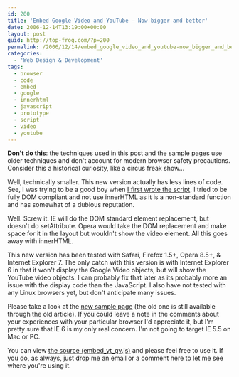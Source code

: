 ```yaml
---
id: 200
title: 'Embed Google Video and YouTube – Now bigger and better'
date: 2006-12-14T13:19:00+00:00
layout: post
guid: http://top-frog.com/?p=200
permalink: /2006/12/14/embed_google_video_and_youtube-now_bigger_and_better/
categories:
  - 'Web Design & Development'
tags:
  - browser
  - code
  - embed
  - google
  - innerhtml
  - javascript
  - prototype
  - script
  - video
  - youtube
---
```


<div class="alert warning">
<p><b>Don't do this</b>: the techniques used in this post and the sample pages use older techniques and don't account for modern browser safety precautions. Consider this a historical curiosity, like a circus freak show&hellip;</p>
</div>

Well, technically smaller. This new version actually has less lines of code. See, I was trying to be a good boy when [I first wrote the script](/2006/10/13/javascript_embed_youtube_and_google_video). I tried to be fully DOM compliant and not use innerHTML as it is a non-standard function and has somewhat of a dubious reputation.

Well. Screw it. IE will do the DOM standard element replacement, but doesn't do setAttribute. Opera would take the DOM replacement and make space for it in the layout but wouldn't show the video element. All this goes away with innerHTML.



This new version has been tested with Safari, Firefox 1.5+, Opera 8.5+, & Internet Explorer 7. The only catch with this version is with Internet Explorer 6 in that it won't display the Google Video objects, but will show the YouTube video objects. I can probably fix that later as its probably more an issue with the display code than the JavaScript. I also have not tested with any Linux browsers yet, but don't anticipate many issues.

Please take a look at the [new sample page](/stuff/clubhouse/embed_new/) (the old one is still available through the old article). If you could leave a note in the comments about your experiences with your particular browser I'd appreciate it, but I'm pretty sure that IE 6 is my only real concern. I'm not going to target IE 5.5 on Mac or PC.

You can view [the source (embed\_yt\_gv.js)](/stuff/clubhouse/embed_new/embed_yt_gv.js) and please feel free to use it. If you do, as always, just drop me an email or a comment here to let me see where you're using it.